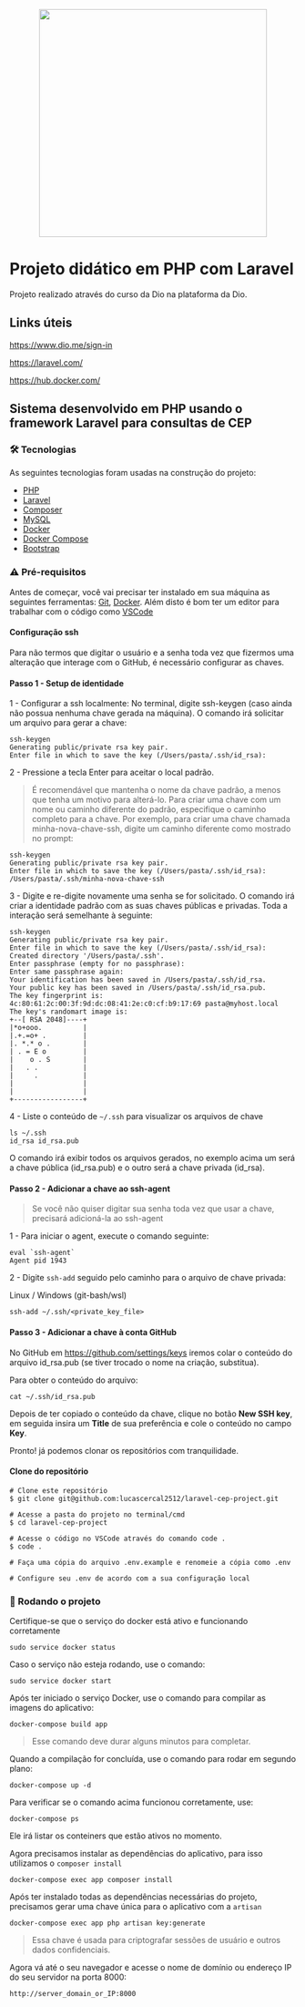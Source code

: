 <p align="center"><a href="https://laravel.com" target="_blank"><img src="https://raw.githubusercontent.com/laravel/art/master/logo-lockup/5%20SVG/2%20CMYK/1%20Full%20Color/laravel-logolockup-cmyk-red.svg" width="400"></a></p>

# Projeto didático em PHP com Laravel
Projeto realizado através do curso da Dio na plataforma da Dio.

## Links úteis
https://www.dio.me/sign-in

https://laravel.com/

https://hub.docker.com/


## Sistema desenvolvido em PHP usando o framework Laravel para consultas de CEP 

### 🛠 Tecnologias

As seguintes tecnologias foram usadas na construção do projeto:

- [PHP](https://www.php.net/)
- [Laravel](https://laravel.com/)
- [Composer](https://getcomposer.org/)
- [MySQL](https://www.mysql.com/)
- [Docker](https://www.docker.com/)
- [Docker Compose](https://docs.docker.com/compose/)
- [Bootstrap](https://getbootstrap.com/)

### :warning: Pré-requisitos 
Antes de começar, você vai precisar ter instalado em sua máquina as seguintes ferramentas:
[Git](https://git-scm.com), [Docker](https://www.digitalocean.com/community/tutorials/how-to-install-and-use-docker-on-ubuntu-20-04-pt). 
Além disto é bom ter um editor para trabalhar com o código como [VSCode](https://code.visualstudio.com/)

#### Configuração ssh
Para não termos que digitar o usuário e a senha toda vez que fizermos uma alteração que interage com o GitHub, é necessário configurar as chaves.

#### Passo 1 - Setup de identidade

1 - Configurar a ssh localmente:
No terminal, digite ssh-keygen (caso ainda não possua nenhuma chave gerada na máquina). O comando irá solicitar um arquivo para gerar a chave:
```
ssh-keygen
Generating public/private rsa key pair.
Enter file in which to save the key (/Users/pasta/.ssh/id_rsa):
```
2 - Pressione a tecla Enter para aceitar o local padrão.
> É recomendável que mantenha o nome da chave padrão, a menos que tenha um motivo para alterá-lo. Para criar uma chave com um nome ou caminho diferente do padrão, especifique o caminho completo para a chave. Por exemplo, para criar uma chave chamada minha-nova-chave-ssh, digite um caminho diferente como mostrado no prompt:
```
ssh-keygen
Generating public/private rsa key pair.
Enter file in which to save the key (/Users/pasta/.ssh/id_rsa): /Users/pasta/.ssh/minha-nova-chave-ssh
```
3 - Digite e re-digite novamente uma senha se for solicitado. O comando irá criar a identidade padrão com as suas chaves públicas e privadas. Toda a interação será semelhante à seguinte:
```
ssh-keygen
Generating public/private rsa key pair.
Enter file in which to save the key (/Users/pasta/.ssh/id_rsa): 
Created directory '/Users/pasta/.ssh'.
Enter passphrase (empty for no passphrase):
Enter same passphrase again:
Your identification has been saved in /Users/pasta/.ssh/id_rsa.
Your public key has been saved in /Users/pasta/.ssh/id_rsa.pub.
The key fingerprint is:
4c:80:61:2c:00:3f:9d:dc:08:41:2e:c0:cf:b9:17:69 pasta@myhost.local
The key's randomart image is:
+--[ RSA 2048]----+
|*o+ooo.          |
|.+.=o+ .         |
|. *.* o .        |
| . = E o         |
|    o . S        |
|   . .           |
|     .           |
|                 |
|                 |
+-----------------+

```
4 - Liste o conteúdo de ```~/.ssh``` para visualizar os arquivos de chave
```
ls ~/.ssh
id_rsa id_rsa.pub
```
O comando irá exibir todos os arquivos gerados, no exemplo acima um será a chave pública (id_rsa.pub) e o outro será a chave privada (id_rsa).


#### Passo 2 - Adicionar a chave ao ssh-agent
> Se você não quiser digitar sua senha toda vez que usar a chave, precisará adicioná-la ao ssh-agent

1 - Para iniciar o agent, execute o comando seguinte:
```
eval `ssh-agent`
Agent pid 1943
```

2 - Digite `ssh-add` seguido pelo caminho para o arquivo de chave privada:

Linux / Windows (git-bash/wsl)
```
ssh-add ~/.ssh/<private_key_file>
```

#### Passo 3 - Adicionar a chave à conta GitHub

No GitHub em https://github.com/settings/keys iremos colar o conteúdo do arquivo id_rsa.pub (se tiver trocado o nome na criação, substitua).

Para obter o conteúdo do arquivo:

`cat ~/.ssh/id_rsa.pub`

Depois de ter copiado o conteúdo da chave, clique no botão  **New SSH key**, em seguida insira um **Title** de sua preferência e cole o conteúdo no campo **Key**.

Pronto! já podemos clonar os repositórios com tranquilidade.

#### Clone do repositório

```
# Clone este repositório
$ git clone git@github.com:lucascercal2512/laravel-cep-project.git

# Acesse a pasta do projeto no terminal/cmd
$ cd laravel-cep-project

# Acesse o código no VSCode através do comando code .
$ code .

# Faça uma cópia do arquivo .env.example e renomeie a cópia como .env

# Configure seu .env de acordo com a sua configuração local
```

### 🎲 Rodando o projeto

Certifique-se que o serviço do docker está ativo e funcionando corretamente
```
sudo service docker status
```

Caso o serviço não esteja rodando, use o comando:
```
sudo service docker start
```

Após ter iniciado o serviço Docker, use o comando para compilar as imagens do aplicativo:
```
docker-compose build app
```

> Esse comando deve durar alguns minutos para completar.


Quando a compilação for concluída, use o comando para rodar em segundo plano:
```
docker-compose up -d
```

Para verificar se o comando acima funcionou corretamente, use:
```
docker-compose ps
```


Ele irá listar os conteiners que estão ativos no momento.


Agora precisamos instalar as dependências do aplicativo, para isso utilizamos o `composer install`
```
docker-compose exec app composer install
```

Após ter instalado todas as dependências necessárias do projeto, precisamos gerar uma chave única para o aplicativo com a `artisan`
```
docker-compose exec app php artisan key:generate
```
> Essa chave é usada para criptografar sessões de usuário e outros dados confidenciais.


Agora vá até o seu navegador e acesse o nome de domínio ou endereço IP do seu servidor na porta 8000:
```
http://server_domain_or_IP:8000
```



